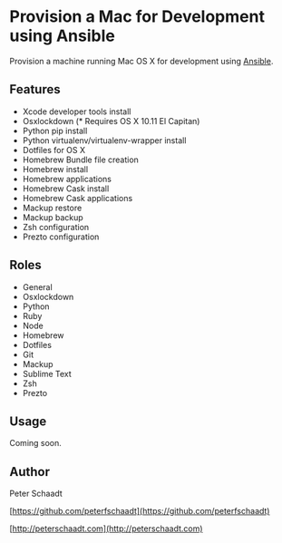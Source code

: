 Provision a Mac for Development using Ansible
=============================================

Provision a machine running Mac OS X for development using [Ansible](https://www.ansible.com).


Features
--------

- Xcode developer tools install
- Osxlockdown (* Requires OS X 10.11 El Capitan)
- Python pip install
- Python virtualenv/virtualenv-wrapper install
- Dotfiles for OS X
- Homebrew Bundle file creation
- Homebrew install
- Homebrew applications
- Homebrew Cask install
- Homebrew Cask applications
- Mackup restore
- Mackup backup
- Zsh configuration
- Prezto configuration


Roles
-----

- General
- Osxlockdown
- Python
- Ruby
- Node
- Homebrew
- Dotfiles
- Git
- Mackup
- Sublime Text
- Zsh
- Prezto


Usage
-----

Coming soon.


Author
------

Peter Schaadt

[https://github.com/peterfschaadt](https://github.com/peterfschaadt)

[http://peterschaadt.com](http://peterschaadt.com)

